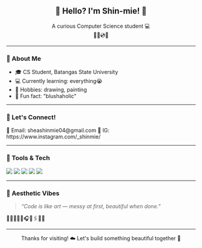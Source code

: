 <!-- Hi there 👋 -->
<h2 align="center">🌷 Hello? I'm Shin-mie! 🌷</h2>
<p align="center">
  A curious Computer Science student 💻 <br>
  🍵🎨💿📸 <br>

---

### 🧁 About Me
- 🎓 CS Student, Batangas State University
- 💻 Currently learning: everything😭
- 📖 Hobbies: drawing, painting
- 🌱 Fun fact: "blushaholic"

---

### 💖 Let's Connect!
<p align="left">
  💌 Email: sheashinmie04@gmail.com   
  📸 IG: https://www.instagram.com/_shinmie/
</p>

---

### 🧰 Tools & Tech
<p align="left">
  <img src="https://img.shields.io/badge/Java-ED8B00?style=flat&logo=java&logoColor=white"/>
  <img src="https://img.shields.io/badge/Git-F05032?style=flat&logo=git&logoColor=white"/>
  <img src="https://img.shields.io/badge/VS%20Code-007ACC?style=flat&logo=visual-studio-code&logoColor=white"/>
  <img src="https://img.shields.io/badge/HTML-F16529?style=flat&logo=html5&logoColor=white"/>
  <img src="https://img.shields.io/badge/CSS-2965f1?style=flat&logo=css3&logoColor=white"/>
</p>

---

### 🎨 Aesthetic Vibes
> _“Code is like art — messy at first, beautiful when done.”_

🌷🌈🧃💾🌸🎧📖🖇️📎🫶

---

<p align="center">
  Thanks for visiting! ☁️ Let's build something beautiful together 🌟
</p>
